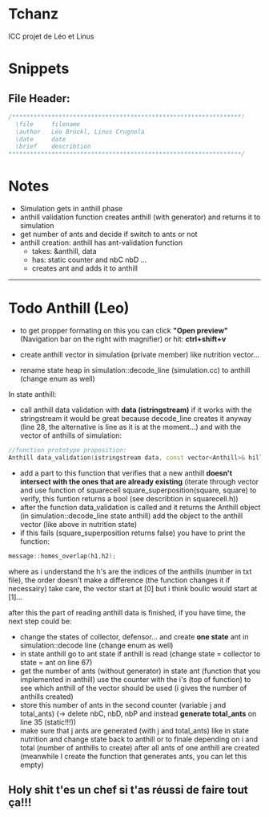 # Tchanz

ICC projet de Léo et Linus

# Snippets
## File Header:
```cpp
/****************************************************************!
  \file     filename
  \author   Léo Brückl, Linus Crugnola
  \date     date
  \brief    describtion
*****************************************************************/
```

# Notes

- Simulation gets in anthill phase
- anthill validation function creates anthill (with generator) and returns it to simulation
- get number of ants and decide if switch to ants or not
- anthill creation: anthill has ant-validation function
    - takes: &anthill, data
    - has: static counter and nbC nbD ...
    - creates ant and adds it to anthill
***

# Todo Anthill (Leo)

- to get propper formating on this you can click **"Open preview"** (Navigation bar on the right with magnifier) or hit: **ctrl+shift+v**

- create anthill vector in simulation (private member) like nutrition vector...
- rename state heap in simulation::decode_line (simulation.cc) to anthill (change enum as well)

In state anthill:
- call anthill data validation with **data (istringstream)** if it works with the stringstream it would be great because decode_line creates it anyway (line 28, the alternative is line as it is at the moment...) and with the vector of anthills of simulation:
```cpp
//function prototype proposition:
Anthill data_validation(istringstream data, const vector<Anthill>& hills);
```
- add a part to this function that verifies that a new anthill **doesn't intersect with the ones that are already existing** (iterate through vector and use function of squarecell square_superposition(square, square) to verify, this funtion returns a bool (see describtion in squarecell.h))
- after the function data_validation is called and it returns the Anthill object (in simulation::decode_line state anthill) add the object to the anthill vector (like above in nutrition state)
- if this fails (square_superposition returns false) you have to print the function:
```cpp
message::homes_overlap(h1,h2);
```
where as i understand the h's are the indices of the anthills (number in txt file), the order doesn't make a difference (the function changes it if necessairy) take care, the vector start at [0] but i think boulic would start at [1]...

after this the part of reading anthill data is finished, if you have time, the next step could be:

- change the states of collector, defensor... and create **one state** ant in simulation::decode line (change enum as well)
- in state anthill go to ant state if anthill is read (change state = collector to state = ant on line 67)
- get the number of ants (without generator) in state ant (function that you implemented in anthill) use the counter with the i's (top of function) to see which anthill of the vector should be used (i gives the number of anthills created)
- store this number of ants in the second counter (variable j and total_ants) (-> delete nbC, nbD, nbP and instead **generate total_ants** on line 35 (static!!!))
- make sure that j ants are generated (with j and total_ants) like in state nutrition and change state back to anthill or to finale depending on i and total (number of anthills to create) after all ants of one anthill are created (meanwhile I create the function that generates ants, you can let this empty)

## Holy shit t'es un chef si t'as réussi de faire tout ça!!!